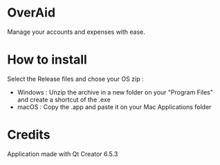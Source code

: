 # OverAid
Manage your accounts and expenses with ease.

# How to install
Select the Release files and chose your OS zip :
- Windows :
Unzip the archive in a new folder on your "Program Files" and create a shortcut of the .exe
- macOS :
Copy the .app and paste it on your Mac Applications folder

# Credits
Application made with Qt Creator 6.5.3